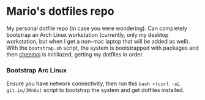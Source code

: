 # Mario's dotfiles repo
My personal dotfile repo (in case you were wondering). Can completely bootstrap an Arch Linux workstation (currently, only my desktop workstation, but when I get a non-mac laptop that will be added as well). With the `bootstrap.sh` script, the system is bootstrapped with packages and then [chezmoi](https://www.chezmoi.io/) is initiliazed, getting my dotfiles in order.

### Bootstrap Arc Linux
Ensure you have network connectivity, then run this `bash <(curl -sL git.io/JMnGu)` script to bootstrap the system and get dotfiles installed.
